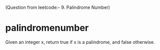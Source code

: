 (Question from leetcode:- 9. Palindrome Number)
# palindromenumber
Given an integer x, return true if x is a palindrome, and false otherwise.
